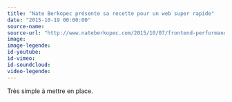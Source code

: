 ```yaml
---
title: "Nate Berkopec présente sa recette pour un web super rapide"
date: "2015-10-19 00:00:00"
source-name:
source-url: "http://www.nateberkopec.com/2015/10/07/frontend-performance-chrome-timeline.html?ref=MagazineDuWebdesign"
image:
image-legende:
id-youtube:
id-vimeo:
id-soundcloud:
video-legende:
---
```


Très simple à mettre en place.
